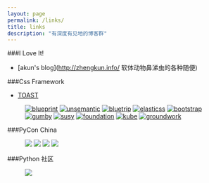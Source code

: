 ```yaml
---
layout: page
permalink: /links/
title: links
description: "有深度有见地的博客群"
---
```


###I Love It!

* [akun's blog](http://zhengkun.info/ 软体动物鼻涕虫的各种随便)

###Css Framework

* [TOAST](http://daneden.github.io/Toast/)

<figure class="third">
  <a target="_blank" href="http://www.blueprintcss.org/"><img src="http://zh.learnlayout.com/images/blueprint.jpg" alt="blueprint"></a>
  <a target="_blank" href=" http://www.unsemantic.com"><img src="http://zh.learnlayout.com/images/unsemantic.png" alt="unsemantic"></a>
  <a target="_blank" href="http://bluetrip.org/"><img src="http://zh.learnlayout.com/images/bluetrip.jpg" alt="bluetrip"></a>
  <a target="_blank" href="http://elasticss.com/"><img src="http://zh.learnlayout.com/images/elasticss.jpg" alt="elasticss"></a>
  <a target="_blank" href="http://getbootstrap.com/"><img src="http://zh.learnlayout.com/images/bootstrap.jpg" alt="bootstrap"></a>
  <a target="_blank" href="http://gumbyframework.com/"><img src="http://zh.learnlayout.com/images/gumby.jpg" alt="gumby"></a>
  <a target="_blank" href="http://susy.oddbird.net/"><img src="http://zh.learnlayout.com/images/susy.jpg" alt="susy"></a>
  <a target="_blank" href="http://foundation.zurb.com/"><img src="http://zh.learnlayout.com/images/foundation.png" alt="foundation"></a>
  <a target="_blank" href="http://imperavi.com/kube/"><img src="http://zh.learnlayout.com/images/kube.png" alt="kube"></a>
  <a target="_blank" href="http://groundworkcss.github.com/"><img src="http://zh.learnlayout.com/images/groundwork.gif" alt="groundwork"></a>
</figure>

###PyCon China

<figure class="third">
  <a href="http://cn.pycon.org/2011" target="_blank">
    <img src="http://pyconcn.qiniudn.com/images/PyConChina.png?ver=20131211"></a>
  <a href="http://cn.pycon.org/2012" target="_blank">
    <img src="http://pyconcn.qiniudn.com/images/PyConChina2012.png?ver=20131211"></a>
  <a href="http://cn.pycon.org/2013" target="_blank">
    <img src="http://pyconcn.qiniudn.com/images/PyCon2013CHIna_logo_w200.png?ver=20131211"></a>
  <a href="http://cn.pycon.org/2014" target="_blank">
    <img src="http://zoomq.qiniudn.com/CPyUG/PyCon2014China/design/PyCon2013CHIna_logo_w200-h150.png"></a>
</figure>

###Python 社区

<figure class="third">
  <a href="http://wiki.woodpecker.org.cn/moin/%E9%A6%96%E9%A1%B5" target="_blank">
    <img src="http://wiki.woodpecker.org.cn/htdocs/woodpecker.png"></a>
</figure>
